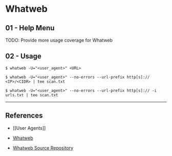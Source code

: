 # Whatweb

## 01 - Help Menu

TODO: Provide more usage coverage for Whatweb

## 02 - Usage

`$ whatweb -U="<user_agent>" <URL>`

`$ whatweb -U="<user_agent>" --no-errors --url-prefix http[s]:// <IP>/<CIDR> | tee scan.txt`

`$ whatweb -U="<user_agent>" --no-errors --url-prefix http[s]:// -i urls.txt | tee scan.txt`

---
## References

- [[User Agents]]

- [Whatweb](https://morningstarsecurity.com/research/whatweb)

- [Whatweb Source Repository](https://github.com/urbanadventurer/WhatWeb)